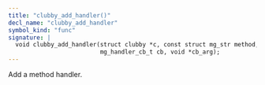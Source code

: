 ```yaml
---
title: "clubby_add_handler()"
decl_name: "clubby_add_handler"
symbol_kind: "func"
signature: |
  void clubby_add_handler(struct clubby *c, const struct mg_str method,
                          mg_handler_cb_t cb, void *cb_arg);
---
```


Add a method handler. 

